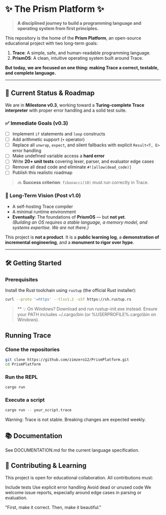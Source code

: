 # ✨ The Prism Platform ✨

> **A disciplined journey to build a programming language and operating system from first principles.**

This repository is the home of the **Prism Platform**, an open-source educational project with two long-term goals:

1. **Trace**: A simple, safe, and human-readable programming language.
2. **PrismOS**: A clean, intuitive operating system built around Trace.

**But today, we are focused on one thing: making Trace a correct, testable, and complete language.**

---

## 🎯 Current Status & Roadmap

We are in **Milestone v0.3**, working toward a **Turing-complete Trace interpreter** with proper error handling and a solid test suite.

### ✅ Immediate Goals (v0.3)
- [ ] Implement `if` statements and `loop` constructs  
- [ ] Add arithmetic support (`+` operator)  
- [ ] Replace all `unwrap`, `expect`, and silent fallbacks with explicit `Result<T, E>` error handling  
- [ ] Make undefined variable access a **hard error**  
- [ ] Write **20+ unit tests** covering lexer, parser, and evaluator edge cases  
- [ ] Remove all dead code and eliminate `#![allow(dead_code)]`  
- [ ] Publish this realistic roadmap  

> 🔜 **Success criterion**: `fibonacci(10)` must run correctly in Trace.

### 🌌 Long-Term Vision (Post v1.0)
- A self-hosting Trace compiler  
- A minimal runtime environment  
- **Eventually**: The foundations of **PrismOS** — but **not yet**.  
  *(Building an OS requires a stable language, a memory model, and systems expertise. We are not there.)*

This project is **not a product**. It is a **public learning log**, a **demonstration of incremental engineering**, and a **monument to rigor over hype**.

---

## 🛠️ Getting Started

### Prerequisites
Install the Rust toolchain using `rustup` (the official Rust installer):

```sh
curl --proto '=https' --tlsv1.2 -sSf https://sh.rustup.rs
```

> ** 💡 On Windows? Download and run rustup-init.exe instead.
Ensure your PATH includes ~/.cargo/bin (or %USERPROFILE%\.cargo\bin on Windows).

## Running Trace

### Clone the repositories
```sh
git clone https://github.com/zimzero12/PrismPlatform.git
cd PrismPlatform
```

### Run the REPL
```sh
cargo run
```

### Execute a script
```sh
cargo run -- your_script.trace
```

Warning: Trace is not stable. Breaking changes are expected weekly. 

## 📚 Documentation
See DOCUMENTATION.md for the current language specification.

## 🤝 Contributing & Learning
This project is open for educational collaboration. All contributions must:

Include tests
Use explicit error handling
Avoid dead or unused code
We welcome issue reports, especially around edge cases in parsing or evaluation.

"First, make it correct. Then, make it beautiful." 
